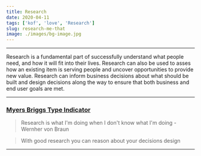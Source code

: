 ```yaml
---
title: Research
date: 2020-04-11
tags: ['kof', 'love', 'Research']
slug: research-me-that
image: ./images/bg-image.jpg
---
```

---
Research is a fundamental part of successfully understand what people need, and how it will fit into their lives. Research can also be used to asses how an existing item is serving people and uncover opportunities to provide new value. Research can inform business decisions about what should be built and design decisions along the way to ensure that both business and end user goals are met.


---
### [Myers Briggs Type Indicator](https://en.wikipedia.org/wiki/Myers%E2%80%93Briggs_Type_Indicator)

> Research is what I'm doing when I don't know what I'm doing - Wernher von Braun

> With good research you can reason about your decisions design

---
